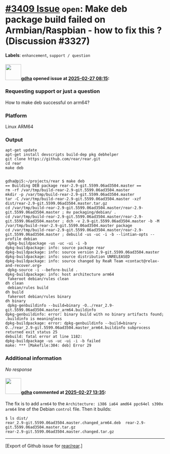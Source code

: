 [\#3409 Issue](https://github.com/rear/rear/issues/3409) `open`: Make deb package build failed on Armbian/Raspbian - how to fix this ? (Discussion \#3327)
==========================================================================================================================================================

**Labels**: `enhancement`, `support / question`

#### <img src="https://avatars.githubusercontent.com/u/888633?u=cdaeb31efcc0048d3619651aa18dd4b76e636b21&v=4" width="50">[gdha](https://github.com/gdha) opened issue at [2025-02-27 08:15](https://github.com/rear/rear/issues/3409):

### Requesting support or just a question

How to make deb successful on arm64?

### Platform

Linux ARM64

### Output

    apt-get update
    apt-get install devscripts build-dep pkg debhelper
    git clone https://github.com/rear/rear.git
    cd rear
    make deb


    gdha@pi5:~/projects/rear $ make deb
    == Building DEB package rear-2.9-git.5599.06ad3504.master ==
    rm -rf /var/tmp/build-rear-2.9-git.5599.06ad3504.master
    mkdir -p /var/tmp/build-rear-2.9-git.5599.06ad3504.master
    tar -C /var/tmp/build-rear-2.9-git.5599.06ad3504.master -xzf dist/rear-2.9-git.5599.06ad3504.master.tar.gz
    cd /var/tmp/build-rear-2.9-git.5599.06ad3504.master/rear-2.9-git.5599.06ad3504.master ; mv packaging/debian/ .
    cd /var/tmp/build-rear-2.9-git.5599.06ad3504.master/rear-2.9-git.5599.06ad3504.master ; dch -v 2.9-git.5599.06ad3504.master -b -M /var/tmp/build-rear-2.9-git.5599.06ad3504.master package
    cd /var/tmp/build-rear-2.9-git.5599.06ad3504.master/rear-2.9-git.5599.06ad3504.master ; debuild -us -uc -i -b --lintian-opts --profile debian
     dpkg-buildpackage -us -uc -ui -i -b
    dpkg-buildpackage: info: source package rear
    dpkg-buildpackage: info: source version 2.9-git.5599.06ad3504.master
    dpkg-buildpackage: info: source distribution UNRELEASED
    dpkg-buildpackage: info: source changed by ReaR Team <contact@relax-and-recover.org>
     dpkg-source -i --before-build .
    dpkg-buildpackage: info: host architecture arm64
     fakeroot debian/rules clean
    dh clean
     debian/rules build
    dh build
     fakeroot debian/rules binary
    dh binary
     dpkg-genbuildinfo --build=binary -O../rear_2.9-git.5599.06ad3504.master_arm64.buildinfo
    dpkg-genbuildinfo: error: binary build with no binary artifacts found; .buildinfo is meaningless
    dpkg-buildpackage: error: dpkg-genbuildinfo --build=binary -O../rear_2.9-git.5599.06ad3504.master_arm64.buildinfo subprocess returned exit status 25
    debuild: fatal error at line 1182:
    dpkg-buildpackage -us -uc -ui -i -b failed
    make: *** [Makefile:304: deb] Error 29

### Additional information

*No response*

#### <img src="https://avatars.githubusercontent.com/u/888633?u=cdaeb31efcc0048d3619651aa18dd4b76e636b21&v=4" width="50">[gdha](https://github.com/gdha) commented at [2025-02-27 13:35](https://github.com/rear/rear/issues/3409#issuecomment-2687984001):

The fix is to add `arm64` to the
`Architecture: i386 ia64 amd64 ppc64el s390x arm64` line of the Debian
`control` file. Then it builds:

    $ ls dist/
    rear_2.9-git.5599.06ad3504.master.changed_arm64.deb  rear-2.9-git.5599.06ad3504.master.tar.gz
    rear-2.9-git.5599.06ad3504.master.changed.tar.gz

------------------------------------------------------------------------

\[Export of Github issue for
[rear/rear](https://github.com/rear/rear).\]
